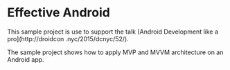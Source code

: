 Effective Android
=================

This sample project is use to support the talk [Android Development like a pro](http://droidcon
.nyc/2015/dcnyc/52/).

The sample project shows how to apply MVP and MVVM architecture on an Android app.

